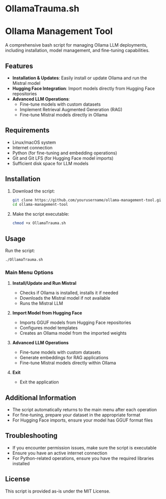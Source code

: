 # OllamaTrauma.sh
# Ollama Management Tool

A comprehensive bash script for managing Ollama LLM deployments, including installation, model management, and fine-tuning capabilities.

## Features

- **Installation & Updates**: Easily install or update Ollama and run the Mistral model
- **Hugging Face Integration**: Import models directly from Hugging Face repositories
- **Advanced LLM Operations**:
  - Fine-tune models with custom datasets
  - Implement Retrieval Augmented Generation (RAG)
  - Fine-tune Mistral models directly in Ollama

## Requirements

- Linux/macOS system
- Internet connection
- Python (for fine-tuning and embedding operations)
- Git and Git LFS (for Hugging Face model imports)
- Sufficient disk space for LLM models

## Installation

1. Download the script:
   ```bash
   git clone https://github.com/yourusername/ollama-management-tool.git
   cd ollama-management-tool
   ```

2. Make the script executable:
   ```bash
   chmod +x OllamaTrauma.sh
   ```

## Usage

Run the script:
```bash
./OllamaTrauma.sh
```

### Main Menu Options

1. **Install/Update and Run Mistral**
   - Checks if Ollama is installed, installs it if needed
   - Downloads the Mistral model if not available
   - Runs the Mistral LLM

2. **Import Model from Hugging Face**
   - Imports GGUF models from Hugging Face repositories
   - Configures model templates
   - Creates an Ollama model from the imported weights

3. **Advanced LLM Operations**
   - Fine-tune models with custom datasets
   - Generate embeddings for RAG applications
   - Fine-tune Mistral models directly within Ollama

4. **Exit**
   - Exit the application

## Additional Information

- The script automatically returns to the main menu after each operation
- For fine-tuning, prepare your dataset in the appropriate format
- For Hugging Face imports, ensure your model has GGUF format files

## Troubleshooting

- If you encounter permission issues, make sure the script is executable
- Ensure you have an active internet connection
- For Python-related operations, ensure you have the required libraries installed

## License

This script is provided as-is under the MIT License.